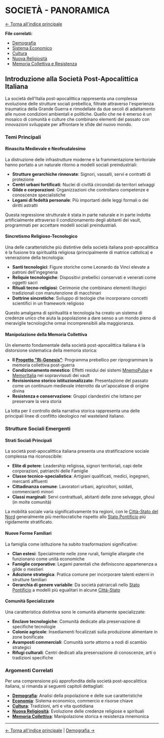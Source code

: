 # SOCIETÀ - PANORAMICA

[← Torna all'indice principale](../../01-Indice/01.0-indice-principale.md)

**File correlati:**
- [Demografia](04.1-demografia.md)
- [Sistema Economico](04.2-economia.md)
- [Cultura](04.3-cultura.md)
- [Nuova Religiosità](04.4-nuova-religiosita.md)
- [Memoria Collettiva e Resistenza](04.5-memoria-collettiva.md)

## Introduzione alla Società Post-Apocalittica Italiana

La società dell'Italia post-apocalittica rappresenta una complessa evoluzione delle strutture sociali prebellica, filtrate attraverso l'esperienza traumatica della Grande Guerra e rimodellate da due secoli di adattamento alle nuove condizioni ambientali e politiche. Quello che ne è emerso è un mosaico di comunità e culture che combinano elementi del passato con innovazioni sviluppate per affrontare le sfide del nuovo mondo.

### Temi Principali

#### Rinascita Medievale e Neofeudalesimo

La distruzione delle infrastrutture moderne e la frammentazione territoriale hanno portato a un naturale ritorno a modelli sociali preindustriali:

- **Strutture gerarchiche rinnovate**: Signori, vassalli, servi e contratti di protezione
- **Centri urbani fortificati**: Nuclei di civiltà circondati da territori selvaggi
- **Gilde e corporazioni**: Organizzazioni che controllano competenze e conoscenze specialistiche
- **Legami di fedeltà personale**: Più importanti delle leggi formali o dei diritti astratti

Questa regressione strutturale è stata in parte naturale e in parte indotta artificialmente attraverso il condizionamento degli abitanti dei vault, programmati per accettare modelli sociali preindustriali.

#### Sincretismo Religioso-Tecnologico

Una delle caratteristiche più distintive della società italiana post-apocalittica è la fusione tra spiritualità religiosa (principalmente di matrice cattolica) e venerazione della tecnologia:

- **Santi tecnologici**: Figure storiche come Leonardo da Vinci elevate a patroni dell'ingegneria
- **Reliquie tecnologiche**: Dispositivi prebellici conservati e venerati come oggetti sacri
- **Rituali tecno-religiosi**: Cerimonie che combinano elementi liturgici tradizionali con manutenzione di macchinari
- **Dottrine sincretiche**: Sviluppo di teologie che incorporano concetti scientifici in un framework religioso

Questo amalgama di spiritualità e tecnologia ha creato un sistema di credenze unico che aiuta la popolazione a dare senso a un mondo pieno di meraviglie tecnologiche ormai incomprensibili alla maggioranza.

#### Manipolazione della Memoria Collettiva

Un elemento fondamentale della società post-apocalittica italiana è la distorsione sistematica della memoria storica:

- **Il [Progetto "Ri-Genesis"](../../09-Vault/09.4-controllo-mentale.md)**: Programma prebellico per riprogrammare la memoria collettiva post-guerra
- **Condizionamento mnestico**: Effetti residui dei sistemi [MnemoPulse](../../09-Vault/09.4-controllo-mentale.md) e [MemorItalia](../../09-Vault/09.4-controllo-mentale.md) nei sopravvissuti dei vault
- **Revisionismo storico istituzionalizzato**: Presentazione del passato come un continuum medievale interrotto da un'apocalisse di origine divina
- **Resistenza e conservazione**: Gruppi clandestini che lottano per preservare la vera storia

La lotta per il controllo della narrativa storica rappresenta una delle principali linee di conflitto ideologico nel wasteland italiano.

### Strutture Sociali Emergenti

#### Strati Sociali Principali

La società post-apocalittica italiana presenta una stratificazione sociale complessa ma riconoscibile:

- **Elite di potere**: Leadership religiosa, signori territoriali, capi delle corporazioni, patriarchi delle Famiglie
- **Classe tecnico-specialistica**: Artigiani qualificati, medici, ingegneri, mercanti affluenti
- **Cittadinanza comune**: Lavoratori urbani, agricoltori, soldati, commercianti minori
- **Classi marginali**: Servi contrattuali, abitanti delle zone selvagge, ghoul (in molte comunità)

La mobilità sociale varia significativamente tra regioni, con le [Città-Stato del Nord](../../../05-Fazioni/05.2-citta-stato-nord.md) generalmente più meritocratiche rispetto allo [Stato Pontificio](../../../05-Fazioni/05.1-stato-pontificio.md) più rigidamente stratificato.

#### Nuove Forme Familiari

La famiglia come istituzione ha subito trasformazioni significative:

- **Clan estesi**: Specialmente nelle zone rurali, famiglie allargate che funzionano come unità economiche
- **Famiglie corporative**: Legami parentali che definiscono appartenenza a gilde o mestieri
- **Adozione strategica**: Pratica comune per incorporare talenti esterni in strutture familiari
- **Gerarchia di genere variabile**: Da società patriarcali nello [Stato Pontificio](../../../05-Fazioni/05.1-stato-pontificio.md) a modelli più egualitari in alcune [Città-Stato](../../../05-Fazioni/05.2-citta-stato-nord.md)

#### Comunità Specializzate

Una caratteristica distintiva sono le comunità altamente specializzate:

- **Enclave tecnologiche**: Comunità dedicate alla preservazione di specifiche tecnologie
- **Colonie agricole**: Insediamenti focalizzati sulla produzione alimentare in zone bonificate
- **Avamposti commerciali**: Comunità sorte attorno a nodi di scambio strategici
- **Rifugi culturali**: Centri dedicati alla preservazione di conoscenze, arti o tradizioni specifiche

### Argomenti Correlati

Per una comprensione più approfondita della società post-apocalittica italiana, si rimanda ai seguenti capitoli dettagliati:

- **[Demografia](04.1-demografia.md)**: Analisi della popolazione e delle sue caratteristiche
- **[Economia](04.2-economia.md)**: Sistema economico, commercio e risorse chiave
- **[Cultura](04.3-cultura.md)**: Tradizioni, arti e vita quotidiana
- **[Nuova Religiosità](04.4-nuova-religiosita.md)**: Evoluzione delle credenze religiose e spirituali
- **[Memoria Collettiva](04.5-memoria-collettiva.md)**: Manipolazione storica e resistenza mnemonica

---

[← Torna all'indice principale](../../01-Indice/01.0-indice-principale.md) | [Demografia →](04.1-demografia.md)